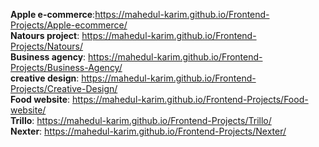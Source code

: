 <b>Apple e-commerce</b>:https://mahedul-karim.github.io/Frontend-Projects/Apple-ecommerce/
<br><b>Natours project</b>: https://mahedul-karim.github.io/Frontend-Projects/Natours/
<br><b>Business agency</b>: https://mahedul-karim.github.io/Frontend-Projects/Business-Agency/
<br><b>creative design</b>: https://mahedul-karim.github.io/Frontend-Projects/Creative-Design/
<br><b>Food website</b>: https://mahedul-karim.github.io/Frontend-Projects/Food-website/
<br><b>Trillo</b>: https://mahedul-karim.github.io/Frontend-Projects/Trillo/
<br><b>Nexter</b>: https://mahedul-karim.github.io/Frontend-Projects/Nexter/
